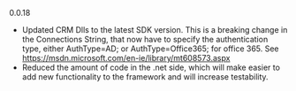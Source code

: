 0.0.18

- Updated CRM Dlls to the latest SDK version. This is a breaking change in the Connections String, that now have to specify the authentication type, either AuthType=AD; or AuthType=Office365; for office 365. See https://msdn.microsoft.com/en-ie/library/mt608573.aspx
- Reduced the amount of code in the .net side, which will make easier to add new functionality to the framework and will increase testability. 